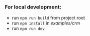 ### For local development:

- run `npm run build` from project root
- run `npm install` in *examples/crm*
- run `npm run dev`
